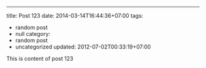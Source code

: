 ---
title: Post 123
date: 2014-03-14T16:44:36+07:00
tags:
  - random post
  - null
category:
  - random post
  - uncategorized
updated: 2012-07-02T00:33:19+07:00

This is content of post 123
